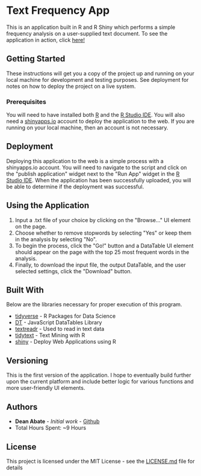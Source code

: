 # Text Frequency App

This is an application built in R and R Shiny which performs a simple frequency analysis on a user-supplied text document. To see the application in action, click [here!](https://farmersfridgeanalytics.shinyapps.io/TextApp/) 

## Getting Started

These instructions will get you a copy of the project up and running on your local machine for development and testing purposes. See deployment for notes on how to deploy the project on a live system.

### Prerequisites

You will need to have installed both [R](https://www.r-project.org/) and the [R Studio IDE](https://rstudio.com/).
You will also need a [shinyapps.io](https://www.shinyapps.io/) account to deploy the application to the web. If you are running on your local machine, then
an account is not necessary.

## Deployment

Deploying this application to the web is a simple process with a shinyapps.io account. You will need to navigate to the script and click on the
"publish application" widget next to the "Run App" widget in the [R Studio IDE](https://rstudio.com/). When the application has been successfully uploaded, you will be able to determine if the deployment was successful.

## Using the Application
1. Input a .txt file of your choice by clicking on the "Browse..." UI element on the page.
2. Choose whether to remove stopwords by selecting "Yes" or keep them in the analysis by selecting "No".
3. To begin the process, click the "Go!" button and a DataTable UI element should appear on the page with the top 25 most frequent words in the analysis.
4. Finally, to download the input file, the output DataTable, and the user selected settings, click the "Download" button.

## Built With

Below are the libraries necessary for proper execution of this program.
* [tidyverse](https://www.tidyverse.org/) - R Packages for Data Science
* [DT](https://rstudio.github.io/DT/) - JavaScript DataTables Library
* [textreadr](https://github.com/trinker/textreadr) - Used to read in text data
* [tidytext](https://www.tidytextmining.com/) - Text Mining with R
* [shiny](https://shiny.rstudio.com/) - Deploy Web Applications using R

## Versioning

This is the first version of the application. I hope to eventually build further upon the current platform and include better logic for various functions and more user-friendly UI elements.

## Authors

* **Dean Abate** - *Initial work* - [Github](https://github.com/deanabate)
* Total Hours Spent: ~9 Hours

## License

This project is licensed under the MIT License - see the [LICENSE.md](LICENSE.md) file for details
